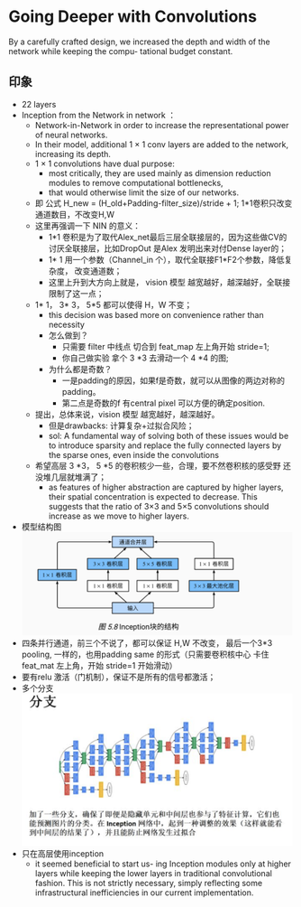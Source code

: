 # Going Deeper with Convolutions

By a carefully crafted design, we increased the depth and width of the network while keeping the compu- tational budget constant.


## 印象
- 22 layers  
- Inception from the Network in network ：
    - Network-in-Network in order to increase the representational power of neural networks. 
    - In their model, additional 1 × 1 conv layers are added to the network, increasing its depth.
    - 1 × 1 convolutions have dual purpose: 
        - most critically, they are used mainly as dimension reduction modules to remove computational bottlenecks, 
        - that would otherwise limit the size of our networks. 
    - 即 公式 H_new = (H_old+Padding-filter_size)/stride + 1; 1*1卷积只改变通道数目，不改变H,W
    - 这里再强调一下 NIN 的意义：
        - 1*1 卷积是为了取代Alex_net最后三层全联接层的，因为这些做CV的讨厌全联接层，比如DropOut 是Alex 发明出来对付Dense layer的；
        - 1* 1 用一个参数（Channel_in 个），取代全联接F1*F2个参数，降低复杂度， 改变通道数；
        - 这里上升到大方向上就是， vision 模型 越宽越好，越深越好，全联接限制了这一点；
    - 1* 1， 3* 3， 5*5 都可以使得 H，W 不变；
        - this decision was based more on convenience rather than necessity
        - 怎么做到？
            - 只需要 filter 中线点 切合到 feat_map 左上角开始 stride=1;
            - 你自己做实验 拿个 3 *3 去滑动一个 4 *4 的图;
        - 为什么都是奇数？
            - 一是padding的原因，如果f是奇数，就可以从图像的两边对称的padding。
            - 第二点是奇数的f 有central pixel 可以方便的确定position.
    - 提出，总体来说，vision 模型 越宽越好，越深越好。
        - 但是drawbacks: 计算复杂+过拟合风险；
        - sol: A fundamental way of solving both of these issues would be to introduce sparsity and replace the fully connected layers by the sparse ones, even inside the convolutions
    - 希望高层 3 *3， 5 *5 的卷积核少一些，合理，要不然卷积核的感受野 还没堆几层就堆满了；
        - as features of higher abstraction are captured by higher layers, their spatial concentration is expected to decrease. This suggests that the ratio of 3×3 and 5×5 convolutions should increase as we move to higher layers.
- 模型结构图![googleNet_1](../pics/googleNet_1.png)
- 四条并行通道，前三个不说了，都可以保证 H,W 不改变， 最后一个3*3 pooling, 一样的，也用padding same 的形式（只需要卷积核中心 卡住 feat_mat 左上角，开始 stride=1 开始滑动）
- 要有relu 激活（门机制），保证不是所有的信号都激活；
- 多个分支 ![googleNet_2](../pics/googleNet_2.png)
- 只在高层使用inception 
    -  it seemed beneficial to start us- ing Inception modules only at higher layers while keeping the lower layers in traditional convolutional fashion. This is not strictly necessary, simply reflecting some infrastructural inefficiencies in our current implementation.